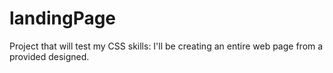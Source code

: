 # landingPage

Project that will test my CSS skills: 
I'll be creating an entire web page from a provided designed.